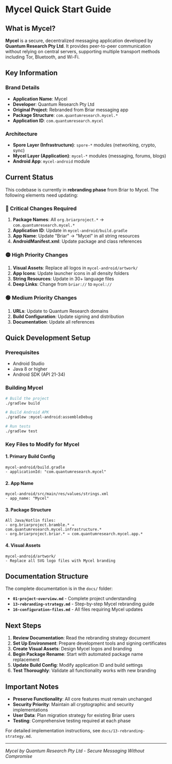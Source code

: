 # Mycel Quick Start Guide

## What is Mycel?

**Mycel** is a secure, decentralized messaging application developed by **Quantum Research Pty Ltd**. It provides peer-to-peer communication without relying on central servers, supporting multiple transport methods including Tor, Bluetooth, and Wi-Fi.

## Key Information

### Brand Details
- **Application Name**: Mycel
- **Developer**: Quantum Research Pty Ltd
- **Original Project**: Rebranded from Briar messaging app
- **Package Structure**: `com.quantumresearch.mycel.*`
- **Application ID**: `com.quantumresearch.mycel`

### Architecture
- **Spore Layer (Infrastructure)**: `spore-*` modules (networking, crypto, sync)
- **Mycel Layer (Application)**: `mycel-*` modules (messaging, forums, blogs)  
- **Android App**: `mycel-android` module

## Current Status

This codebase is currently in **rebranding phase** from Briar to Mycel. The following elements need updating:

### 🔴 Critical Changes Required
1. **Package Names**: All `org.briarproject.*` → `com.quantumresearch.mycel.*`
2. **Application ID**: Update in `mycel-android/build.gradle`
3. **App Name**: Update "Briar" → "Mycel" in all string resources
4. **AndroidManifest.xml**: Update package and class references

### 🟡 High Priority Changes
1. **Visual Assets**: Replace all logos in `mycel-android/artwork/`
2. **App Icons**: Update launcher icons in all density folders
3. **String Resources**: Update in 30+ language files
4. **Deep Links**: Change from `briar://` to `mycel://`

### 🟢 Medium Priority Changes
1. **URLs**: Update to Quantum Research domains
2. **Build Configuration**: Update signing and distribution
3. **Documentation**: Update all references

## Quick Development Setup

### Prerequisites
- Android Studio
- Java 8 or higher
- Android SDK (API 21-34)

### Building Mycel
```bash
# Build the project
./gradlew build

# Build Android APK
./gradlew :mycel-android:assembleDebug

# Run tests
./gradlew test
```

### Key Files to Modify for Mycel

#### 1. Primary Build Config
```
mycel-android/build.gradle
- applicationId: "com.quantumresearch.mycel"
```

#### 2. App Name
```
mycel-android/src/main/res/values/strings.xml
- app_name: "Mycel"
```

#### 3. Package Structure
```
All Java/Kotlin files:
- org.briarproject.bramble.* → com.quantumresearch.mycel.infrastructure.*
- org.briarproject.briar.* → com.quantumresearch.mycel.app.*
```

#### 4. Visual Assets
```
mycel-android/artwork/
- Replace all SVG logo files with Mycel branding
```

## Documentation Structure

The complete documentation is in the `docs/` folder:

- **`01-project-overview.md`** - Complete project understanding
- **`13-rebranding-strategy.md`** - Step-by-step Mycel rebranding guide
- **`16-configuration-files.md`** - All files requiring Mycel updates

## Next Steps

1. **Review Documentation**: Read the rebranding strategy document
2. **Set Up Environment**: Prepare development tools and signing certificates
3. **Create Visual Assets**: Design Mycel logos and branding
4. **Begin Package Rename**: Start with automated package name replacement
5. **Update Build Config**: Modify application ID and build settings
6. **Test Thoroughly**: Validate all functionality works with new branding

## Important Notes

- **Preserve Functionality**: All core features must remain unchanged
- **Security Priority**: Maintain all cryptographic and security implementations
- **User Data**: Plan migration strategy for existing Briar users
- **Testing**: Comprehensive testing required at each phase

For detailed implementation instructions, see `docs/13-rebranding-strategy.md`.

---

*Mycel by Quantum Research Pty Ltd - Secure Messaging Without Compromise*
